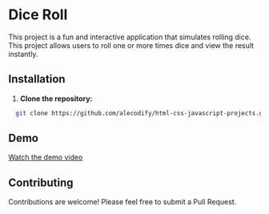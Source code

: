 # Dice Roll

This project is a fun and interactive application that simulates rolling dice. This project allows users to roll one or more times dice and view the result instantly.

## Installation

1. **Clone the repository:**
```bash
  git clone https://github.com/alecodify/html-css-javascript-projects.git
```

## Demo
[Watch the demo video](https://github.com/user-attachments/assets/43ee5364-dad7-4fbc-8a69-6f18b0a14090)

## Contributing
Contributions are welcome! Please feel free to submit a Pull Request.